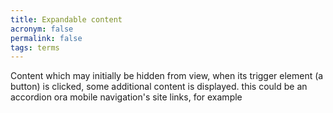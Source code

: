 ```yaml
---
title: Expandable content
acronym: false
permalink: false
tags: terms
---
```

Content which may initially be hidden from view, when its trigger element (a button) is clicked, some additional content is displayed. this could be an accordion ora mobile navigation's site links, for example
